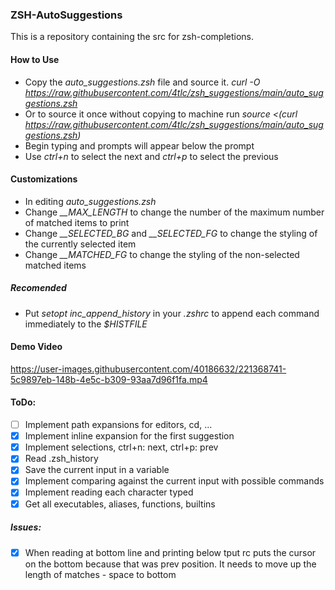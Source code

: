 ### ZSH-AutoSuggestions

This is a repository containing the src for zsh-completions.

#### How to Use
- Copy the *auto_suggestions.zsh* file and source it. *curl -O https://raw.githubusercontent.com/4tlc/zsh_suggestions/main/auto_suggestions.zsh*
- Or to source it once without copying to machine run *source <(curl  https://raw.githubusercontent.com/4tlc/zsh_suggestions/main/auto_suggestions.zsh)*
- Begin typing and prompts will appear below the prompt
- Use *ctrl+n* to select the next and *ctrl+p* to select the previous

#### Customizations
- In editing *auto_suggestions.zsh*
- Change *__MAX_LENGTH* to change the number of the maximum number of matched items to print
- Change *__SELECTED_BG* and *__SELECTED_FG* to change the styling of the currently selected item
- Change *__MATCHED_FG* to change the styling of the non-selected matched items

##### Recomended
- Put *setopt inc_append_history* in your *.zshrc* to append each command immediately to the *\$HISTFILE*

#### Demo Video


https://user-images.githubusercontent.com/40186632/221368741-5c9897eb-148b-4e5c-b309-93aa7d96f1fa.mp4


#### ToDo:
* [ ] Implement path expansions for editors, cd, ...
* [x] Implement inline expansion for the first suggestion
* [x] Implement selections, ctrl+n: next, ctrl+p: prev
* [x] Read .zsh_history
* [x] Save the current input in a variable
* [x] Implement comparing against the current input with possible commands
* [x] Implement reading each character typed
* [x] Get all executables, aliases, functions, builtins

##### Issues:
* [x] When reading at bottom line and printing below tput rc puts the cursor on the bottom because that was prev position. It needs to move up the length of matches - space to bottom
